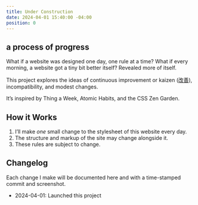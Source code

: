 ```yaml
---
title: Under Construction
date: 2024-04-01 15:40:00 -04:00
position: 0
---
```


## a process of progress

What if a website was designed one day, one rule at a time? What if every morning, a website got a tiny bit better itself? Revealed more of itself.

This project explores the ideas of continuous improvement or kaizen ([改善](https://en.wikipedia.org/wiki/Kaizen)), incompatibility, and modest changes.

It’s inspired by Thing a Week, Atomic Habits, and the CSS Zen Garden.

## How it Works

1. I’ll make *one* small change to the stylesheet of this website every day.
2. The structure and markup of the site may change alongside it.
3. These rules are subject to change.

## Changelog

Each change I make will be documented here and with a time-stamped commit and screenshot.

- 2024-04-01: Launched this project